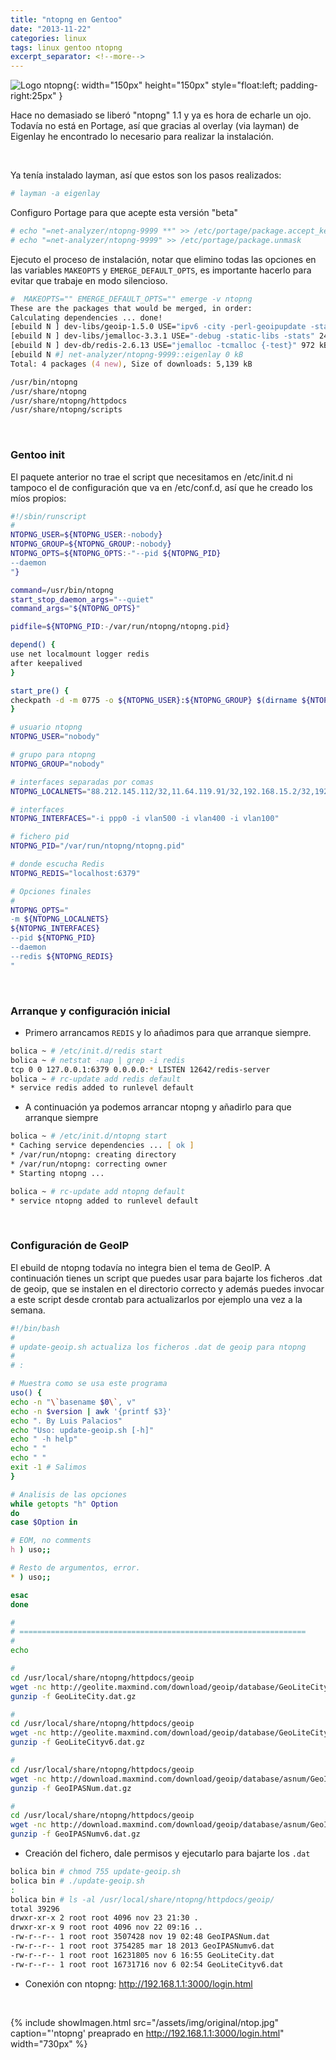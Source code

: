 ```yaml
---
title: "ntopng en Gentoo"
date: "2013-11-22"
categories: linux
tags: linux gentoo ntopng
excerpt_separator: <!--more-->
---
```


![Logo ntopng](/assets/img/posts/logo-ntopng.png){: width="150px" height="150px" style="float:left; padding-right:25px" } 

Hace no demasiado se liberó "ntopng" 1.1 y ya es hora de echarle un ojo. Todavía no está en Portage, así que gracias al overlay (via layman) de Eigenlay he encontrado lo necesario para realizar la instalación.

<br clear="left"/>
<!--more-->

Ya tenía instalado layman, así que estos son los pasos realizados:

```zsh
# layman -a eigenlay
```

Configuro Portage para que acepte esta versión "beta"
 
```zsh
# echo "=net-analyzer/ntopng-9999 **" >> /etc/portage/package.accept_keywords
# echo "=net-analyzer/ntopng-9999" >> /etc/portage/package.unmask
```

Ejecuto el proceso de instalación, notar que elimino todas las opciones en las variables `MAKEOPTS` y `EMERGE_DEFAULT_OPTS`, es importante hacerlo para evitar que trabaje en modo silencioso.
 
```zsh
#  MAKEOPTS="" EMERGE_DEFAULT_OPTS="" emerge -v ntopng
These are the packages that would be merged, in order:
Calculating dependencies ... done!
[ebuild N ] dev-libs/geoip-1.5.0 USE="ipv6 -city -perl-geoipupdate -static-libs" 3,921 kB
[ebuild N ] dev-libs/jemalloc-3.3.1 USE="-debug -static-libs -stats" 248 kB
[ebuild N ] dev-db/redis-2.6.13 USE="jemalloc -tcmalloc {-test}" 972 kB
[ebuild N #] net-analyzer/ntopng-9999::eigenlay 0 kB
Total: 4 packages (4 new), Size of downloads: 5,139 kB

/usr/bin/ntopng
/usr/share/ntopng
/usr/share/ntopng/httpdocs
/usr/share/ntopng/scripts
```

<br/>

### Gentoo init

El paquete anterior no trae el script que necesitamos en /etc/init.d ni tampoco el de configuración que va en /etc/conf.d, así que he creado los míos propios:

```zsh
#!/sbin/runscript
#
NTOPNG_USER=${NTOPNG_USER:-nobody}
NTOPNG_GROUP=${NTOPNG_GROUP:-nobody}
NTOPNG_OPTS=${NTOPNG_OPTS:-"--pid ${NTOPNG_PID}
--daemon
"}

command=/usr/bin/ntopng
start_stop_daemon_args="--quiet"
command_args="${NTOPNG_OPTS}"

pidfile=${NTOPNG_PID:-/var/run/ntopng/ntopng.pid}

depend() {
use net localmount logger redis
after keepalived
}

start_pre() {
checkpath -d -m 0775 -o ${NTOPNG_USER}:${NTOPNG_GROUP} $(dirname ${NTOPNG_PID})
}

# usuario ntopng
NTOPNG_USER="nobody"

# grupo para ntopng
NTOPNG_GROUP="nobody"

# interfaces separadas por comas
NTOPNG_LOCALNETS="88.212.145.112/32,11.64.119.91/32,192.168.15.2/32,192.168.1.0/24,0.0.0.0/32,224.0.0.0/8,239.0.0.0/8"

# interfaces
NTOPNG_INTERFACES="-i ppp0 -i vlan500 -i vlan400 -i vlan100"

# fichero pid
NTOPNG_PID="/var/run/ntopng/ntopng.pid"

# donde escucha Redis
NTOPNG_REDIS="localhost:6379"

# Opciones finales
#
NTOPNG_OPTS="
-m ${NTOPNG_LOCALNETS}
${NTOPNG_INTERFACES}
--pid ${NTOPNG_PID}
--daemon
--redis ${NTOPNG_REDIS}
"
```

<br/>

### Arranque y configuración inicial

* Primero arrancamos `REDIS` y lo añadimos para que arranque siempre.

```zsh
bolica ~ # /etc/init.d/redis start
bolica ~ # netstat -nap | grep -i redis
tcp 0 0 127.0.0.1:6379 0.0.0.0:* LISTEN 12642/redis-server
bolica ~ # rc-update add redis default
* service redis added to runlevel default
```

* A continuación ya podemos arrancar ntopng y añadirlo para que arranque siempre

```zsh
bolica ~ # /etc/init.d/ntopng start
* Caching service dependencies ... [ ok ]
* /var/run/ntopng: creating directory
* /var/run/ntopng: correcting owner
* Starting ntopng ...

bolica ~ # rc-update add ntopng default
* service ntopng added to runlevel default
```

<br/>

### Configuración de GeoIP

El ebuild de ntopng todavía no integra bien el tema de GeoIP. A continuación tienes un script que puedes usar para bajarte los ficheros .dat de geoip, que se instalen en el directorio correcto y además puedes invocar a este script desde crontab para actualizarlos por ejemplo una vez a la semana.

```zsh
#!/bin/bash
#
# update-geoip.sh actualiza los ficheros .dat de geoip para ntopng
#
# :

# Muestra como se usa este programa
uso() {
echo -n "\`basename $0\`, v"
echo -n $version | awk '{printf $3}'
echo ". By Luis Palacios"
echo "Uso: update-geoip.sh [-h]"
echo " -h help"
echo " "
echo " "
exit -1 # Salimos
}

# Analisis de las opciones
while getopts "h" Option
do
case $Option in

# EOM, no comments
h ) uso;;

# Resto de argumentos, error.
* ) uso;;

esac
done

#
# ================================================================
#
echo

#
cd /usr/local/share/ntopng/httpdocs/geoip
wget -nc http://geolite.maxmind.com/download/geoip/database/GeoLiteCity.dat.gz
gunzip -f GeoLiteCity.dat.gz

#
cd /usr/local/share/ntopng/httpdocs/geoip
wget -nc http://geolite.maxmind.com/download/geoip/database/GeoLiteCityv6-beta/GeoLiteCityv6.dat.gz
gunzip -f GeoLiteCityv6.dat.gz

#
cd /usr/local/share/ntopng/httpdocs/geoip
wget -nc http://download.maxmind.com/download/geoip/database/asnum/GeoIPASNum.dat.gz
gunzip -f GeoIPASNum.dat.gz

#
cd /usr/local/share/ntopng/httpdocs/geoip
wget -nc http://download.maxmind.com/download/geoip/database/asnum/GeoIPASNumv6.dat.gz
gunzip -f GeoIPASNumv6.dat.gz
````

* Creación del fichero, dale permisos y ejecutarlo para bajarte los `.dat`

```zsh
bolica bin # chmod 755 update-geoip.sh
bolica bin # ./update-geoip.sh
:
bolica bin # ls -al /usr/local/share/ntopng/httpdocs/geoip/
total 39296
drwxr-xr-x 2 root root 4096 nov 23 21:30 .
drwxr-xr-x 9 root root 4096 nov 22 09:16 ..
-rw-r--r-- 1 root root 3507428 nov 19 02:48 GeoIPASNum.dat
-rw-r--r-- 1 root root 3754285 mar 18 2013 GeoIPASNumv6.dat
-rw-r--r-- 1 root root 16231805 nov 6 16:55 GeoLiteCity.dat
-rw-r--r-- 1 root root 16731716 nov 6 02:54 GeoLiteCityv6.dat
```

* Conexión con ntopng: http://192.168.1.1:3000/login.html

<br/>

{% include showImagen.html 
      src="/assets/img/original/ntop.jpg" 
      caption="'ntopng' preaprado en http://192.168.1.1:3000/login.html" 
      width="730px"
      %}
